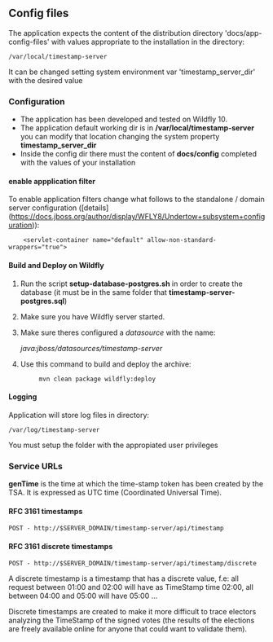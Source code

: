 ## Config files

The application expects the content of the distribution directory 'docs/app-config-files' with values appropriate to the 
installation in the directory:

    /var/local/timestamp-server

It can be changed setting system environment var 'timestamp_server_dir' with the desired value

### Configuration
 - The application has been developed and tested on Wildfly 10.
 - The application default working dir is in **/var/local/timestamp-server**
you can modify that location changing the system property **timestamp_server_dir**
 - Inside the config dir there must the content of **docs/config** completed with the values of your installation   

#### enable appplication filter
To enable application filters change what follows to the standalone / domain  server configuration 
([details] (https://docs.jboss.org/author/display/WFLY8/Undertow+subsystem+configuration)):
    
        <servlet-container name="default" allow-non-standard-wrappers="true">

#### Build and Deploy on Wildfly
1. Run the script **setup-database-postgres.sh** in order to create the database (it must be in the same folder that **timestamp-server-postgres.sql**)
2. Make sure you have  Wildfly server started.
3. Make sure theres configured a _datasource_ with the name:

    _java:jboss/datasources/timestamp-server_
        
4. Use this command to build and deploy the archive:

            mvn clean package wildfly:deploy
      
#### Logging
Application will store log files in directory:
    
    /var/log/timestamp-server
    
You must setup the folder with the appropiated user privileges 

### Service URLs
**genTime** is the time at which the time-stamp token has been created by
the TSA.  It is expressed as UTC time (Coordinated Universal Time).

#### RFC 3161 timestamps

    POST - http://$SERVER_DOMAIN/timestamp-server/api/timestamp


#### RFC 3161 discrete timestamps

    POST - http://$SERVER_DOMAIN/timestamp-server/api/timestamp/discrete

A discrete timestamp is a timestamp that has a discrete value, f.e:
all request between 01:00 and 02:00 will have as TimeStamp time 02:00, all
between 04:00 and 05:00 will have 05:00 ...

Discrete timestamps are created to make it more difficult to trace 
electors analyzing the TimeStamp of the signed votes (the results of the 
elections are freely available online for anyone that could want to validate them).
